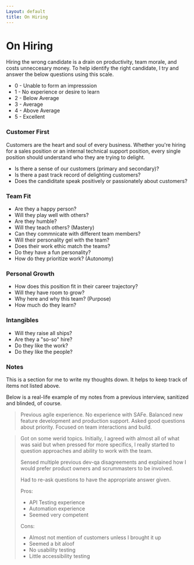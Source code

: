```yaml
---
Layout: default
title: On Hiring
---
```


# On Hiring

Hiring the wrong candidate is a drain on productivity, team morale, and costs unneccesary money. To help identify the right candidate, I try and answer the below questions using this scale.

* 0 - Unable to form an impresssion
* 1 - No experience or desire to learn
* 2 - Below Average
* 3 - Average 
* 4 - Above Average
* 5 - Excellent



### Customer First
Customers are the heart and soul of every business. Whether you're hiring for a sales position or an internal technical support position, every single position should understand who they are trying to delight. 

* Is there a sense of our customers (primary and secondary)?
* Is there a past track record of delighting customers?
* Does the candiditate speak positively or passionately about customers?

### Team Fit
* Are they a happy person?
* Will they play well with others?
* Are they humble?
* Will they teach others? (Mastery)
* Can they commnicate with different team members?
* Will their personality gel with the team?
* Does their work ethic match the teams?
* Do they have a fun personality?
* How do they prioritize work? (Autonomy)

### Personal Growth
* How does this position fit in their career trajectory?
* Will they have room to grow?
* Why here and why this team? (Purpose)
* How much do they learn? 

### Intangibles
* Will they raise all ships?
* Are they a "so-so" hire?
* Do they like the work?
* Do they like the people?

### Notes
This is a section for me to write my thoughts down. It helps to keep track of items not listed above. 

Below is a real-life example of my notes from a previous interview, sanitized and blinded, of course.

> Previous agile experience. No experience with SAFe. Balanced new feature development and production support. Asked good questions about priority. Focused on team interactions and build.

> Got on some werid topics. Initially, I agreed with almost all of what was said but when pressed for more specifics, I really started to question approaches and ability to work with the team.
>
> Sensed multiple previous dev-qa disagreements and explained how I would prefer product owners and scrummasters to be involved.
>
> Had to re-ask questions to have the appropriate answer given.
>
> Pros:
> + API Testing experience
> + Automation experience
> + Seemed very competent
>
> Cons:
> - Almost not mention of customers unless I brought it up
> - Seemed a bit aloof
> - No usability testing
> - Little accessibility testing
